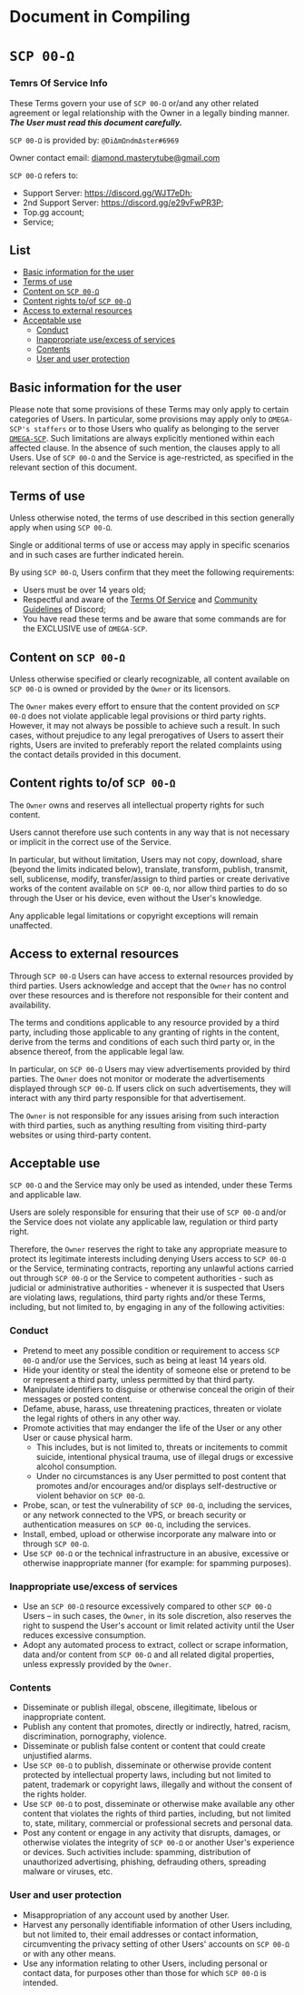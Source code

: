 # **Document in Compiling**
# `SCP 00-Ω`
### Temrs Of Service Info
These Terms govern your use of `SCP 00-Ω` or/and any other related agreement or legal relationship with the Owner in a legally binding manner.
***The User must read this document carefully.***

`SCP 00-Ω` is provided by: `@DiΔmΩndmΔster#6969`

Owner contact email: diamond.masterytube@gmail.com

`SCP 00-Ω` refers to:
- Support Server: https://discord.gg/WJT7eDh;
- 2nd Support Server: https://discord.gg/e29vFwPR3P;
- Top.gg account;
- Service;

## List
- [Basic information for the user](https://github.com/IlDiamante/SCP00/blob/main/TermsOfService.md#basic-information-for-the-user)
- [Terms of use](https://github.com/IlDiamante/SCP00/blob/main/TermsOfService.md#terms-of-use)
- [Content on `SCP 00-Ω`](https://github.com/IlDiamante/SCP00/blob/main/TermsOfService.md#content-on-scp-00-%CF%89)
- [Content rights to/of `SCP 00-Ω`](https://github.com/IlDiamante/SCP00/blob/main/TermsOfService.md#content-rights-toof-scp-00-%CF%89)
- [Access to external resources](https://github.com/IlDiamante/SCP00/blob/main/TermsOfService.md#access-to-external-resources)
- [Acceptable use](https://github.com/IlDiamante/SCP00/blob/main/TermsOfService.md#acceptable-use)
  - [Conduct]()
  - [Inappropriate use/excess of services]()
  - [Contents]()
  - [User and user protection]() 

## Basic information for the user
Please note that some provisions of these Terms may only apply to certain categories of Users. In particular, some provisions may apply only to `ΩMEGA-SCP's staffers` or to those Users who qualify as belonging to the server [`ΩMEGA-SCP`](https://discord.gg/WJT7eDh). Such limitations are always explicitly mentioned within each affected clause. In the absence of such mention, the clauses apply to all Users. Use of `SCP 00-Ω` and the Service is age-restricted, as specified in the relevant section of this document.

## Terms of use
Unless otherwise noted, the terms of use described in this section generally apply when using `SCP 00-Ω`.

Single or additional terms of use or access may apply in specific scenarios and in such cases are further indicated herein.

By using `SCP 00-Ω`, Users confirm that they meet the following requirements:

- Users must be over 14 years old;
- Respectful and aware of the [Terms Of Service](https://discord.com/terms) and [Community Guidelines](https://discord.com/guidelines) of Discord;
- You have read these terms and be aware that some commands are for the EXCLUSIVE use of `ΩMEGA-SCP`.

## Content on `SCP 00-Ω`
Unless otherwise specified or clearly recognizable, all content available on `SCP 00-Ω` is owned or provided by the `Owner` or its licensors.

The `Owner` makes every effort to ensure that the content provided on `SCP 00-Ω` does not violate applicable legal provisions or third party rights. However, it may not always be possible to achieve such a result.
In such cases, without prejudice to any legal prerogatives of Users to assert their rights, Users are invited to preferably report the related complaints using the contact details provided in this document.

## Content rights to/of `SCP 00-Ω`
The `Owner` owns and reserves all intellectual property rights for such content.

Users cannot therefore use such contents in any way that is not necessary or implicit in the correct use of the Service.

In particular, but without limitation, Users may not copy, download, share (beyond the limits indicated below), translate, transform, publish, transmit, sell, sublicense, modify, transfer/assign to third parties or create derivative works of the content available on `SCP 00-Ω`, nor allow third parties to do so through the User or his device, even without the User's knowledge.

Any applicable legal limitations or copyright exceptions will remain unaffected.

## Access to external resources
Through `SCP 00-Ω` Users can have access to external resources provided by third parties. Users acknowledge and accept that the `Owner` has no control over these resources and is therefore not responsible for their content and availability.

The terms and conditions applicable to any resource provided by a third party, including those applicable to any granting of rights in the content, derive from the terms and conditions of each such third party or, in the absence thereof, from the applicable legal law.

In particular, on `SCP 00-Ω` Users may view advertisements provided by third parties. The `Owner` does not monitor or moderate the advertisements displayed through `SCP 00-Ω`. If users click on such advertisements, they will interact with any third party responsible for that advertisement.

The `Owner` is not responsible for any issues arising from such interaction with third parties, such as anything resulting from visiting third-party websites or using third-party content.

## Acceptable use
`SCP 00-Ω` and the Service may only be used as intended, under these Terms and applicable law.

Users are solely responsible for ensuring that their use of `SCP 00-Ω` and/or the Service does not violate any applicable law, regulation or third party right.

Therefore, the `Owner` reserves the right to take any appropriate measure to protect its legitimate interests including denying Users access to `SCP 00-Ω` or the Service, terminating contracts, reporting any unlawful actions carried out through `SCP 00-Ω` or the Service to competent authorities - such as judicial or administrative authorities - whenever it is suspected that Users are violating laws, regulations, third party rights and/or these Terms, including, but not limited to, by engaging in any of the following activities:

### Conduct
- Pretend to meet any possible condition or requirement to access `SCP 00-Ω` and/or use the Services, such as being at least 14 years old.
- Hide your identity or steal the identity of someone else or pretend to be or represent a third party, unless permitted by that third party.
- Manipulate identifiers to disguise or otherwise conceal the origin of their messages or posted content.
- Defame, abuse, harass, use threatening practices, threaten or violate the legal rights of others in any other way.
- Promote activities that may endanger the life of the User or any other User or cause physical harm.
  - This includes, but is not limited to, threats or incitements to commit suicide, intentional physical trauma, use of illegal drugs or excessive alcohol consumption.
  - Under no circumstances is any User permitted to post content that promotes and/or encourages and/or displays self-destructive or violent behavior on `SCP 00-Ω`.
- Probe, scan, or test the vulnerability of `SCP 00-Ω`, including the services, or any network connected to the VPS, or breach security or authentication measures on `SCP 00-Ω`, including the services.
- Install, embed, upload or otherwise incorporate any malware into or through `SCP 00-Ω`.
- Use `SCP 00-Ω` or the technical infrastructure in an abusive, excessive or otherwise inappropriate manner (for example: for spamming purposes).

### Inappropriate use/excess of services
- Use an `SCP 00-Ω` resource excessively compared to other `SCP 00-Ω` Users – in such cases, the `Owner`, in its sole discretion, also reserves the right to suspend the User's account or limit related activity until the User reduces excessive consumption.
- Adopt any automated process to extract, collect or scrape information, data and/or content from `SCP 00-Ω` and all related digital properties, unless expressly provided by the `Owner`.

### Contents
- Disseminate or publish illegal, obscene, illegitimate, libelous or inappropriate content.
- Publish any content that promotes, directly or indirectly, hatred, racism, discrimination, pornography, violence.
- Disseminate or publish false content or content that could create unjustified alarms.
- Use `SCP 00-Ω` to publish, disseminate or otherwise provide content protected by intellectual property laws, including but not limited to patent, trademark or copyright laws, illegally and without the consent of the rights holder.
- Use `SCP 00-Ω` to post, disseminate or otherwise make available any other content that violates the rights of third parties, including, but not limited to, state, military, commercial or professional secrets and personal data.
- Post any content or engage in any activity that disrupts, damages, or otherwise violates the integrity of `SCP 00-Ω` or another User's experience or devices. Such activities include: spamming, distribution of unauthorized advertising, phishing, defrauding others, spreading malware or viruses, etc.

### User and user protection
- Misappropriation of any account used by another User.
- Harvest any personally identifiable information of other Users including, but not limited to, their email addresses or contact information, circumventing the privacy setting of other Users' accounts on `SCP 00-Ω` or with any other means.
- Use any information relating to other Users, including personal or contact data, for purposes other than those for which `SCP 00-Ω` is intended.






